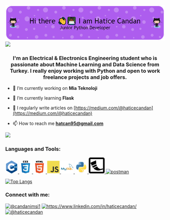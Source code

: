 ![Hatice Candan](https://github.com/haticecandan/haticecandan/blob/main/github-header-imagee.png)
![](https://komarev.com/ghpvc/?username=haticecandan&color=blueviolet&style=for-the-badge) 
<h3 align="center">I'm an Electrical & Electronics Engineering student who is passionate about Machine Learning and Data Science from Turkey. 
I really enjoy working with Python and open to work freelance projects and job offers. </h3> 

- 🔭 I’m currently working on **Mia Teknoloji**

- 🌱 I’m currently learning **Flask**

- 📝 I regularly write articles on [https://medium.com/@haticecandan](https://medium.com/@haticecandan)

- 📫 How to reach me **hatcan95@gmail.com**
  
<img src="https://github-readme-stats.vercel.app/api?username=haticecandan&&show_icons=true&title_color=ffffff&icon_color=bb2acf&text_color=daf7dc&bg_color=151515">


<h3 align="left">Languages and Tools:</h3>
<p align="left">
  <a href="https://www.w3schools.com/cpp/" target="_blank" rel="noreferrer">
    <img src="https://raw.githubusercontent.com/devicons/devicon/master/icons/cplusplus/cplusplus-original.svg" alt="cplusplus" width="40" height="40"/>
  </a>
  <a href="https://www.w3schools.com/css/" target="_blank" rel="noreferrer">
    <img src="https://raw.githubusercontent.com/devicons/devicon/master/icons/css3/css3-original-wordmark.svg" alt="css3" width="40" height="40"/>
  </a>
  <a href="https://www.w3.org/html/" target="_blank" rel="noreferrer">
    <img src="https://raw.githubusercontent.com/devicons/devicon/master/icons/html5/html5-original-wordmark.svg" alt="html5" width="40" height="40"/>
  </a>
  <a href="https://developer.mozilla.org/en-US/docs/Web/JavaScript" target="_blank" rel="noreferrer">
    <img src="https://raw.githubusercontent.com/devicons/devicon/master/icons/javascript/javascript-original.svg" alt="javascript" width="40" height="40"/>
  </a>
  <a href="https://www.mysql.com/" target="_blank" rel="noreferrer">
    <img src="https://raw.githubusercontent.com/devicons/devicon/master/icons/mysql/mysql-original-wordmark.svg" alt="mysql" width="40" height="40"/>
  </a>
  <a href="https://www.python.org" target="_blank" rel="noreferrer">
    <img src="https://raw.githubusercontent.com/devicons/devicon/master/icons/python/python-original.svg" alt="python" width="40" height="40"/>
  </a>
<a href="https://flask.palletsprojects.com/" target="_blank" rel="noreferrer">
  <img src="https://raw.githubusercontent.com/simple-icons/simple-icons/develop/icons/flask.svg" alt="flask" width="40" height="40" style="background-color: #000000; padding: 5px; border-radius: 5px;">
</a>

  <a href="https://www.postman.com/" target="_blank" rel="noreferrer">
    <img src="https://www.vectorlogo.zone/logos/getpostman/getpostman-icon.svg" alt="postman" width="40" height="40"/>
  </a>
</p>


[![Top Langs](https://github-readme-stats.vercel.app/api/top-langs/?username=haticecandan)](https://github.com/anuraghazra/github-readme-stats)

<h3 align="left">Connect with me:</h3>
<p align="left">
<a href="https://twitter.com/@candanimsi1" target="blank"><img align="center" src="https://raw.githubusercontent.com/rahuldkjain/github-profile-readme-generator/master/src/images/icons/Social/twitter.svg" alt="@candanimsi1" height="30" width="40" /></a>
<a href="https://linkedin.com/in/https://www.linkedin.com/in/haticecandan/" target="blank"><img align="center" src="https://raw.githubusercontent.com/rahuldkjain/github-profile-readme-generator/master/src/images/icons/Social/linked-in-alt.svg" alt="https://www.linkedin.com/in/haticecandan/" height="30" width="40" /></a>
<a href="https://medium.com/@haticecandan" target="blank"><img align="center" src="https://raw.githubusercontent.com/rahuldkjain/github-profile-readme-generator/master/src/images/icons/Social/medium.svg" alt="@haticecandan" height="30" width="40" /></a>
</p>


